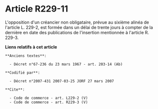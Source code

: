 # Article R229-11

L'opposition d'un créancier non obligataire, prévue au sixième alinéa de l'article L. 229-2, est formée dans un délai de
trente jours à compter de la dernière en date des publications de l'insertion mentionnée à l'article R. 229-3.

**Liens relatifs à cet article**

	**Anciens textes**:

	  - Décret n°67-236 du 23 mars 1967 - art. 203-14 (Ab)

	**Codifié par**:

	  - Décret n°2007-431 2007-03-25 JORF 27 mars 2007

	**Cite**:

	  - Code de commerce - art. L229-2 (V)
	  - Code de commerce - art. R229-3 (V)
